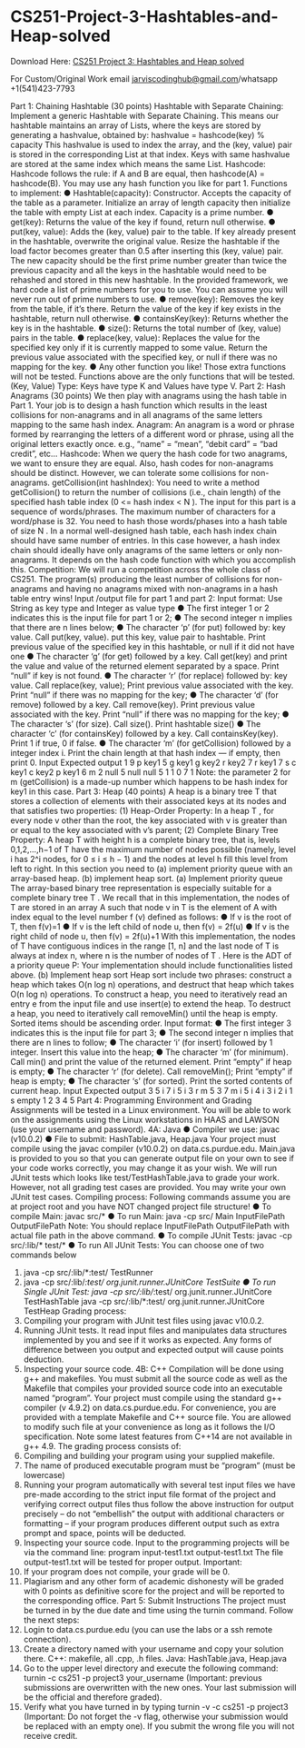 # CS251-Project-3-Hashtables-and-Heap-solved

Download Here: [CS251 Project 3: Hashtables and Heap solved](https://jarviscodinghub.com/assignment/project-3-hashtables-and-heap-solution/)

For Custom/Original Work email jarviscodinghub@gmail.com/whatsapp +1(541)423-7793

Part 1: Chaining Hashtable (30 points)
Hashtable with Separate Chaining:
Implement a generic Hashtable with Separate Chaining. This means our hashtable maintains
an array of Lists, where the keys are stored by generating a hashvalue, obtained by:
hashvalue = hashcode(key) % capacity
This hashvalue is used to index the array, and the (key, value) pair is stored in the
corresponding List at that index. Keys with same hashvalue are stored at the same index which
means the same List.
Hashcode: Hashcode follows the rule: if A and B are equal, then hashcode(A) = hashcode(B).
You may use any hash function you like for part 1.
Functions to implement:
● Hashtable(capacity): Constructor. Accepts the capacity of the table as a parameter.
Initialize an array of length capacity then initialize the table with empty List at each index.
Capacity is a prime number.
● get(key): Returns the value of the key if found, return null otherwise.
● put(key, value): Adds the (key, value) pair to the table. If key already present in the
hashtable, overwrite the original value. Resize the hashtable if the load factor becomes
greater than 0.5 after inserting this (key, value) pair. The new capacity should be the first
prime number greater than twice the previous capacity and all the keys in the hashtable
would need to be rehashed and stored in this new hashtable. In the provided framework,
we hard code a list of prime numbers for you to use. You can assume you will never
run out of prime numbers to use.
● remove(key): Removes the key from the table, if it’s there. Return the value of the key if
key exists in the hashtable, return null otherwise.
● containsKey(key): Returns whether the key is in the hashtable.
● size(): Returns the total number of (key, value) pairs in the table.
● replace(key, value): Replaces the value for the specified key only if it is currently
mapped to some value. Return the previous value associated with the specified key, or
null if there was no mapping for the key.
● Any other function you like! Those extra functions will not be tested. Functions
above are the only functions that will be tested.
(Key, Value) Type: Keys have type K and Values have type V.
Part 2: Hash Anagrams (30 points)
We then play with anagrams using the hash table in Part 1. Your job is to design a hash function
which results in the least collisions for non-anagrams and in all anagrams of the same letters
mapping to the same hash index.
Anagram: An anagram is a word or phrase formed by rearranging the letters of a different word
or phrase, using all the original letters exactly once. e.g., “name” = “mean”, “debit card” = “bad
credit”, etc…
Hashcode: When we query the hash code for two anagrams, we want to ensure they are equal.
Also, hash codes for non-anagrams should be distinct. However, we can tolerate some
collisions for non-anagrams.
getCollision(int hashIndex): You need to write a method getCollision() to return the number of
collisions (i.e., chain length) of the specified hash table index (0 <= hash index < N ).
The input for this part is a sequence of words/phrases. The maximum number of characters for
a word/phase is 32. You need to hash those words/phases into a hash table of size N . In a
normal well-designed hash table, each hash index chain should have same number of entries.
In this case however, a hash index chain should ideally have only anagrams of the same letters
or only non-anagrams. It depends on the hash code function with which you accomplish this.
Competition: We will run a competition across the whole class of CS251. The program(s)
producing the least number of collisions for non-anagrams and having no anagrams mixed with
non-anagrams in a hash table entry wins!
Input /output file for part 1 and part 2:
Input format: Use String as key type and Integer as value type
● The first integer 1 or 2 indicates this is the input file for part 1 or 2;
● The second integer n implies that there are n lines below;
● The character ‘p’ (for put) followed by: key value. Call put(key, value). put this key, value
pair to hashtable. Print previous value of the specified key in this hashtable, or null if it
did not have one
● The character ‘g’ (for get) followed by a key. Call get(key) and print the value and value
of the returned element separated by a space. Print “null” if key is not found.
● The character ‘r’ (for replace) followed by: key value. Call replace(key, value); Print
previous value associated with the key. Print “null” if there was no mapping for the key;
● The character ‘d’ (for remove) followed by a key. Call remove(key). Print previous value
associated with the key. Print “null” if there was no mapping for the key;
● The character ‘s’ (for size). Call size(). Print hashtable size()
● The character ‘c’ (for containsKey) followed by a key. Call containsKey(key). Print 1 if
true, 0 if false.
● The character ‘m’ (for getCollision) followed by a integer index i. Print the chain length at
that hash index — if empty, then print 0.
Input Expected output
1
9
p key1 5
g key1
g key2
r key2 7
r key1 7
s
c key1
c key2
p key1 6
m 2
null
5
null
null
5
1
1
0
7
1
Note: the parameter 2 for m (getCollision) is a made-up number which happens to be
hash index for key1 in this case.
Part 3: Heap (40 points)
A heap is a binary tree T that stores a collection of elements with their associated keys at its
nodes and that satisfies two properties:
(1) Heap-Order Property: In a heap T , for every node v other than the root, the key
associated with v is greater than or equal to the key associated with v’s parent;
(2) Complete Binary Tree Property: A heap T with height h is a complete binary tree, that
is, levels 0,1,2,…,h−1 of T have the maximum number of nodes possible (namely, level i
has 2^i nodes, for 0 ≤ i ≤ h − 1) and the nodes at level h fill this level from left to right.
In this section you need to
(a) implement priority queue with an array-based heap.
(b) implement heap sort.
(a) Implement priority queue
The array-based binary tree representation is especially suitable for a complete binary tree T .
We recall that in this implementation, the nodes of T are stored in an array A such that node v in
T is the element of A with index equal to the level number f (v) defined as follows:
● If v is the root of T, then f(v)=1
● If v is the left child of node u, then f(v) = 2f(u)
● If v is the right child of node u, then f(v) = 2f(u)+1
With this implementation, the nodes of T have contiguous indices in the range [1, n] and the last
node of T is always at index n, where n is the number of nodes of T .
Here is the ADT of a priority queue P:
Your implementation should include functionalities listed above.
(b) Implement heap sort
Heap sort include two phrases: construct a heap which takes O(n log n) operations, and
destruct that heap which takes O(n log n) operations. To construct a heap, you need to
iteratively read an entry e from the input file and use insert(e) to extend the heap. To destruct a
heap, you need to iteratively call removeMin() until the heap is empty. Sorted items should be
ascending order.
Input format:
● The first integer 3 indicates this is the input file for part 3;
● The second integer n implies that there are n lines to follow;
● The character ‘i’ (for insert) followed by 1 integer. Insert this value into the heap;
● The character ‘m’ (for minimum). Call min() and print the value of the returned element.
Print “empty” if heap is empty;
● The character ‘r’ (for delete). Call removeMin(); Print “empty” if heap is empty;
● The character ‘s’ (for sorted). Print the sorted contents of current heap.
Input Expected output
3
5
i 7
i 5
i 3
r
m
5
3
7
m
i 5
i 4
i 3
i 2
i 1
s
empty
1
2
3
4
5
Part 4: Programming Environment and Grading
Assignments will be tested in a Linux environment. You will be able to work on the assignments
using the Linux workstations in HAAS and LAWSON (use your username and password).
4A: Java
● Compiler we use: javac (v10.0.2)
● File to submit: HashTable.java, Heap.java
Your project must compile using the javac compiler (v10.0.2) on data.cs.purdue.edu. Main.java
is provided to you so that you can generate output file on your own to see if your code works
correctly, you may change it as your wish. We will run JUnit tests which looks like
test/TestHashTable.java to grade your work. However, not all grading test cases are provided.
You may write your own JUnit test cases.
Compiling process: Following commands assume you are at project root and you have
NOT changed project file structure!
● To compile Main:
javac src/*
● To run Main:
java -cp src/ Main InputFilePath OutputFilePath
Note: You should replace InputFilePath OutputFilePath with actual file path in the
above command.
● To compile JUnit Tests:
javac -cp src/:lib/* test/*
● To run All JUnit Tests: You can choose one of two commands below
1. java -cp src/:lib/*:test/ TestRunner
2. java -cp src/:lib/*:test/ org.junit.runner.JUnitCore TestSuite
● To run Single JUnit Test:
java -cp src/:lib/*:test/ org.junit.runner.JUnitCore TestHashTable
java -cp src/:lib/*:test/ org.junit.runner.JUnitCore TestHeap
Grading process:
1. Compiling your program with JUnit test files using javac v10.0.2.
2. Running JUnit tests. It read input files and manipulates data structures implemented by
you and see if it works as expected. Any forms of difference between you output and
expected output will cause points deduction.
3. Inspecting your source code.
4B: C++
Compilation will be done using g++ and makefiles. You must submit all the source code as well
as the Makefile that compiles your provided source code into an executable named “program”.
Your project must compile using the standard g++ compiler (v 4.9.2) on data.cs.purdue.edu.
For convenience, you are provided with a template Makefile and C++ source file. You are
allowed to modify such file at your convenience as long as it follows the I/O specification. Note
some latest features from C++14 are not available in g++ 4.9.
The grading process consists of:
1. Compiling and building your program using your supplied makefile.
2. The name of produced executable program must be “program” (must be lowercase)
3. Running your program automatically with several test input files we have pre-made
according to the strict input file format of the project and verifying correct output files thus
follow the above instruction for output precisely – do not “embellish” the output with
additional characters or formatting – if your program produces different output such as
extra prompt and space, points will be deducted.
4. Inspecting your source code.
Input to the programming projects will be via the command line:
program input-test1.txt output-test1.txt
The file output-test1.txt will be tested for proper output.
Important:
1. If your program does not compile, your grade will be 0.
2. Plagiarism and any other form of academic dishonesty will be graded with 0 points as
definitive score for the project and will be reported to the corresponding office.
Part 5: Submit Instructions
The project must be turned in by the due date and time using the turnin command. Follow the
next steps:
1. Login to data.cs.purdue.edu (you can use the labs or a ssh remote connection).
2. Create a directory named with your username and copy your solution there.
C++: makefile, all .cpp, .h files.
Java: HashTable.java, Heap.java
3. Go to the upper level directory and execute the following command:
turnin -c cs251 -p project3 your_username
(Important: previous submissions are overwritten with the new ones. Your last
submission will be the official and therefore graded).
4. Verify what you have turned in by typing turnin -v -c cs251 -p project3
(Important: Do not forget the -v flag, otherwise your submission would be replaced with
an empty one). If you submit the wrong file you will not receive credit.
